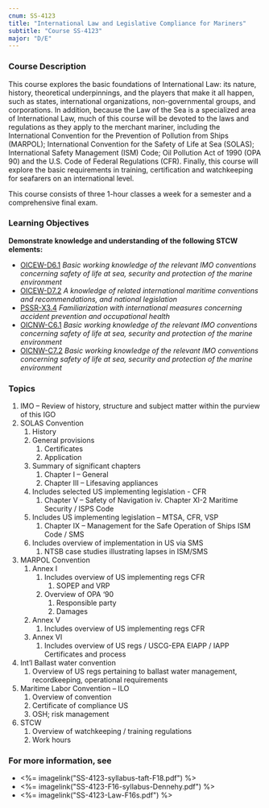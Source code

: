 ```yaml
---
cnum: SS-4123
title: "International Law and Legislative Compliance for Mariners"
subtitle: "Course SS-4123"
major: "D/E"
---
```

### Course Description

This course explores the basic foundations of International Law: its nature, history, theoretical underpinnings, and the players that make it all happen, such as states, international organizations, non-governmental groups, and corporations. In addition, because the Law of the Sea is a specialized area of International Law, much of this course will be devoted to the laws and regulations as they apply to the merchant mariner, including the International Convention for the Prevention of Pollution from Ships (MARPOL); International Convention for the Safety of Life at Sea (SOLAS); International Safety Management (ISM) Code; Oil Pollution Act of 1990 (OPA 90) and the U.S. Code of Federal Regulations (CFR). Finally, this course will explore the basic requirements in training, certification and watchkeeping for seafarers on an international level.

This course consists of three 1-hour classes a week for a semester and a comprehensive final exam.


### Learning Objectives

**Demonstrate knowledge and understanding of the following STCW elements:**

* [OICEW-D6.1]({{site.baseurl}}/tables/31.html#OICEW-D6.1) *Basic working knowledge of the relevant IMO conventions concerning safety of life at sea, security and protection of the marine environment*
* [OICEW-D7.2]({{site.baseurl}}/tables/31.html#OICEW-D7.2) *A knowledge of related international maritime conventions and recommendations, and national legislation*
* [PSSR-X3.4]({{site.baseurl}}/tables/614.html#PSSR-X3.4) *Familiarization with international measures concerning accident prevention and occupational health*
* [OICNW-C6.1]({{site.baseurl}}/tables/21.html#OICNW-C6.1) *Basic working knowledge of the relevant IMO conventions concerning safety of life at sea, security and protection of the marine environment*
* [OICNW-C7.2]({{site.baseurl}}/tables/21.html#OICNW-C7.2) *Basic working knowledge of the relevant IMO conventions concerning safety of life at sea, security and protection of the marine environment*


### Topics

1. IMO – Review of history, structure and subject matter within the purview of this IGO
2. SOLAS Convention
	1. History
	2. General provisions
		1. Certificates
		2. Application
	3. Summary of significant chapters
		1. Chapter I – General
		2. Chapter III – Lifesaving appliances
	4. Includes selected US implementing legislation - CFR
		1. Chapter V – Safety of Navigation
		iv.	Chapter XI-2 Maritime Security / ISPS Code
	5. Includes US implementing legislation – MTSA, CFR, VSP
		1. Chapter IX – Management for the Safe Operation of Ships ISM Code / SMS
	6. Includes overview of implementation in US via SMS
		1. NTSB case studies illustrating lapses in ISM/SMS
3. MARPOL Convention
	1. Annex I
		1. Includes overview of US implementing regs CFR
			1. SOPEP and VRP
		2. Overview of OPA ‘90
			1. Responsible party
			2. Damages
	2. Annex V
		1. Includes overview of US implementing regs CFR
	3. Annex VI
		1. Includes overview of US regs / USCG-EPA EIAPP / IAPP Certificates and process
4. Int’l Ballast water convention
	1. Overview of US regs pertaining to ballast water management, recordkeeping, operational requirements
5. Maritime Labor Convention – ILO
	1. Overview of convention
	2. Certificate of compliance US
	3. OSH; risk management
6. STCW
	1. Overview of watchkeeping / training regulations
	2. Work hours



### For more information, see 

* <%= imagelink("SS-4123-syllabus-taft-F18.pdf") %> 
* <%= imagelink("SS-4123-F16-syllabus-Dennehy.pdf") %> 
* <%= imagelink("SS-4123-Law-F16s.pdf") %> 




